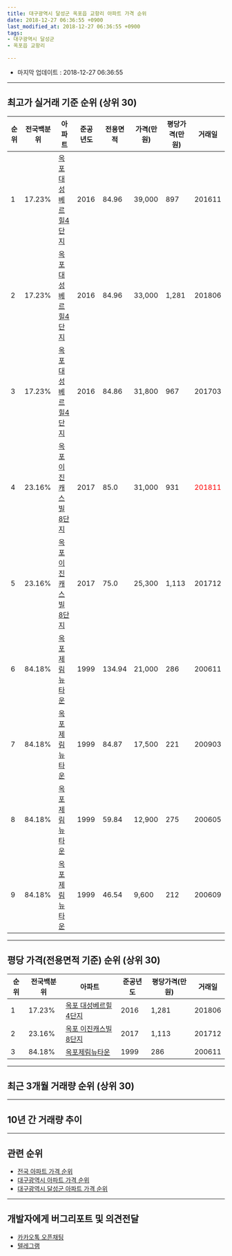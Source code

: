 ```yaml
---
title: 대구광역시 달성군 옥포읍 교항리 아파트 가격 순위
date: 2018-12-27 06:36:55 +0900
last_modified_at: 2018-12-27 06:36:55 +0900
tags:
- 대구광역시 달성군
- 옥포읍 교항리

---
```


* 마지막 업데이트 : 2018-12-27 06:36:55

---

## 최고가 실거래 기준 순위 (상위 30)


|순위|전국백분위|아파트|준공년도|전용면적|가격(만원)|평당가격(만원)|거래일|
|---|---|---|---|---|---|---|---|
|1|17.23%|[옥포 대성베르힐4단지](https://search.naver.com/search.naver?query=%EB%8C%80%EA%B5%AC%EA%B4%91%EC%97%AD%EC%8B%9C+%EB%8B%AC%EC%84%B1%EA%B5%B0+%EC%98%A5%ED%8F%AC%EC%9D%8D+%EA%B5%90%ED%95%AD%EB%A6%AC+%EC%98%A5%ED%8F%AC+%EB%8C%80%EC%84%B1%EB%B2%A0%EB%A5%B4%ED%9E%904%EB%8B%A8%EC%A7%80)|2016|84.96|39,000|897|201611|
|2|17.23%|[옥포 대성베르힐4단지](https://search.naver.com/search.naver?query=%EB%8C%80%EA%B5%AC%EA%B4%91%EC%97%AD%EC%8B%9C+%EB%8B%AC%EC%84%B1%EA%B5%B0+%EC%98%A5%ED%8F%AC%EC%9D%8D+%EA%B5%90%ED%95%AD%EB%A6%AC+%EC%98%A5%ED%8F%AC+%EB%8C%80%EC%84%B1%EB%B2%A0%EB%A5%B4%ED%9E%904%EB%8B%A8%EC%A7%80)|2016|84.96|33,000|1,281|201806|
|3|17.23%|[옥포 대성베르힐4단지](https://search.naver.com/search.naver?query=%EB%8C%80%EA%B5%AC%EA%B4%91%EC%97%AD%EC%8B%9C+%EB%8B%AC%EC%84%B1%EA%B5%B0+%EC%98%A5%ED%8F%AC%EC%9D%8D+%EA%B5%90%ED%95%AD%EB%A6%AC+%EC%98%A5%ED%8F%AC+%EB%8C%80%EC%84%B1%EB%B2%A0%EB%A5%B4%ED%9E%904%EB%8B%A8%EC%A7%80)|2016|84.86|31,800|967|201703|
|4|23.16%|[옥포 이진캐스빌 8단지](https://search.naver.com/search.naver?query=%EB%8C%80%EA%B5%AC%EA%B4%91%EC%97%AD%EC%8B%9C+%EB%8B%AC%EC%84%B1%EA%B5%B0+%EC%98%A5%ED%8F%AC%EC%9D%8D+%EA%B5%90%ED%95%AD%EB%A6%AC+%EC%98%A5%ED%8F%AC+%EC%9D%B4%EC%A7%84%EC%BA%90%EC%8A%A4%EB%B9%8C+8%EB%8B%A8%EC%A7%80)|2017|85.0|31,000|931|<span style="color:red">201811</span>|
|5|23.16%|[옥포 이진캐스빌 8단지](https://search.naver.com/search.naver?query=%EB%8C%80%EA%B5%AC%EA%B4%91%EC%97%AD%EC%8B%9C+%EB%8B%AC%EC%84%B1%EA%B5%B0+%EC%98%A5%ED%8F%AC%EC%9D%8D+%EA%B5%90%ED%95%AD%EB%A6%AC+%EC%98%A5%ED%8F%AC+%EC%9D%B4%EC%A7%84%EC%BA%90%EC%8A%A4%EB%B9%8C+8%EB%8B%A8%EC%A7%80)|2017|75.0|25,300|1,113|201712|
|6|84.18%|[옥포제림뉴타운](https://search.naver.com/search.naver?query=%EB%8C%80%EA%B5%AC%EA%B4%91%EC%97%AD%EC%8B%9C+%EB%8B%AC%EC%84%B1%EA%B5%B0+%EC%98%A5%ED%8F%AC%EC%9D%8D+%EA%B5%90%ED%95%AD%EB%A6%AC+%EC%98%A5%ED%8F%AC%EC%A0%9C%EB%A6%BC%EB%89%B4%ED%83%80%EC%9A%B4)|1999|134.94|21,000|286|200611|
|7|84.18%|[옥포제림뉴타운](https://search.naver.com/search.naver?query=%EB%8C%80%EA%B5%AC%EA%B4%91%EC%97%AD%EC%8B%9C+%EB%8B%AC%EC%84%B1%EA%B5%B0+%EC%98%A5%ED%8F%AC%EC%9D%8D+%EA%B5%90%ED%95%AD%EB%A6%AC+%EC%98%A5%ED%8F%AC%EC%A0%9C%EB%A6%BC%EB%89%B4%ED%83%80%EC%9A%B4)|1999|84.87|17,500|221|200903|
|8|84.18%|[옥포제림뉴타운](https://search.naver.com/search.naver?query=%EB%8C%80%EA%B5%AC%EA%B4%91%EC%97%AD%EC%8B%9C+%EB%8B%AC%EC%84%B1%EA%B5%B0+%EC%98%A5%ED%8F%AC%EC%9D%8D+%EA%B5%90%ED%95%AD%EB%A6%AC+%EC%98%A5%ED%8F%AC%EC%A0%9C%EB%A6%BC%EB%89%B4%ED%83%80%EC%9A%B4)|1999|59.84|12,900|275|200605|
|9|84.18%|[옥포제림뉴타운](https://search.naver.com/search.naver?query=%EB%8C%80%EA%B5%AC%EA%B4%91%EC%97%AD%EC%8B%9C+%EB%8B%AC%EC%84%B1%EA%B5%B0+%EC%98%A5%ED%8F%AC%EC%9D%8D+%EA%B5%90%ED%95%AD%EB%A6%AC+%EC%98%A5%ED%8F%AC%EC%A0%9C%EB%A6%BC%EB%89%B4%ED%83%80%EC%9A%B4)|1999|46.54|9,600|212|200609|


---

## 평당 가격(전용면적 기준) 순위 (상위 30)


|순위|전국백분위|아파트|준공년도|평당가격(만원)|거래일|
|---|---|---|---|---|---|
|1|17.23%|[옥포 대성베르힐4단지](https://search.naver.com/search.naver?query=%EB%8C%80%EA%B5%AC%EA%B4%91%EC%97%AD%EC%8B%9C+%EB%8B%AC%EC%84%B1%EA%B5%B0+%EC%98%A5%ED%8F%AC%EC%9D%8D+%EA%B5%90%ED%95%AD%EB%A6%AC+%EC%98%A5%ED%8F%AC+%EB%8C%80%EC%84%B1%EB%B2%A0%EB%A5%B4%ED%9E%904%EB%8B%A8%EC%A7%80)|2016|1,281|201806|
|2|23.16%|[옥포 이진캐스빌 8단지](https://search.naver.com/search.naver?query=%EB%8C%80%EA%B5%AC%EA%B4%91%EC%97%AD%EC%8B%9C+%EB%8B%AC%EC%84%B1%EA%B5%B0+%EC%98%A5%ED%8F%AC%EC%9D%8D+%EA%B5%90%ED%95%AD%EB%A6%AC+%EC%98%A5%ED%8F%AC+%EC%9D%B4%EC%A7%84%EC%BA%90%EC%8A%A4%EB%B9%8C+8%EB%8B%A8%EC%A7%80)|2017|1,113|201712|
|3|84.18%|[옥포제림뉴타운](https://search.naver.com/search.naver?query=%EB%8C%80%EA%B5%AC%EA%B4%91%EC%97%AD%EC%8B%9C+%EB%8B%AC%EC%84%B1%EA%B5%B0+%EC%98%A5%ED%8F%AC%EC%9D%8D+%EA%B5%90%ED%95%AD%EB%A6%AC+%EC%98%A5%ED%8F%AC%EC%A0%9C%EB%A6%BC%EB%89%B4%ED%83%80%EC%9A%B4)|1999|286|200611|


---

## 최근 3개월 거래량 순위 (상위 30)


<div style="width:100%;">
    <canvas id="deal_count_ranking" height="250"></canvas>
</div>


<script>
new Chart(document.getElementById("deal_count_ranking"), {
    type: 'horizontalBar',
    data: {
        labels: ['옥포제림뉴타운', '옥포 대성베르힐4단지', '옥포 이진캐스빌 8단지'],
        datasets: [{
            label: '실거래 수',
            data: [10, 9, 2],
            borderColor: "rgba(255, 0, 128, 1)",
            backgroundColor: "rgba(255, 0, 128, 0.5)",
            fill: false,
        }]
    },
    options: {
        responsive: true,
        title: {
            display: true,
            text: '최근 3개월 거래량 순위'
        },
        tooltips: {
            mode: 'index',
            intersect: false,
            callbacks: {
                title: function(tooltipItems, data) {
                    return "실거래 수:";
                },
                label: function(tooltipItem, data) {
                    return data.labels[tooltipItem.index] + ": " + tooltipItem.xLabel;
                }
            }
        },
        hover: {
            mode: 'nearest',
            intersect: true
        },
        scales: {
            xAxes: [{
                display: true,
                scaleLabel: {
                    display: true,
                    labelString: '실거래 수'
                },
                ticks: {
                    suggestedMin: 0,
                }
            }],
            yAxes: [{
                display: true,
                ticks: {
                    autoSkip: false,
                    callback: function(value, index, values) {
                        if (value.length > 15)
                            return value.substr(0, 13) + "...";
                        else
                            return value;
                    }
                },
                scaleLabel: {
                    display: false,
                }
            }]
        }
    }
});

</script>


---

## 10년 간 거래량 추이


<div style="width:100%;">
    <canvas id="deal_progress" height="250"></canvas>
</div>

<script>
new Chart(document.getElementById("deal_progress"), {
    type: 'line',
    data: {
        labels: ['200812','200901','200902','200903','200904','200905','200906','200907','200908','200909','200910','200911','200912','201001','201002','201003','201004','201005','201006','201007','201008','201009','201010','201011','201012','201101','201102','201103','201104','201105','201106','201107','201108','201109','201110','201111','201112','201201','201202','201203','201204','201205','201206','201207','201208','201209','201210','201211','201212','201301','201302','201303','201304','201305','201306','201307','201308','201309','201310','201311','201312','201401','201402','201403','201404','201405','201406','201407','201408','201409','201410','201411','201412','201501','201502','201503','201504','201505','201506','201507','201508','201509','201510','201511','201512','201601','201602','201603','201604','201605','201606','201607','201608','201609','201610','201611','201612','201701','201702','201703','201704','201705','201706','201707','201708','201709','201710','201711','201712','201801','201802','201803','201804','201805','201806','201807','201808','201809','201810','201811','201812'],
        datasets: [{
            label: '실거래 수',
            pointRadius: 1,
            data: [1, 1, 1, 2, 5, 2, 1, 3, 3, 1, 2, 9, 6, 9, 4, 6, 2, 1, 2, 4, 5, 5, 3, 3, 8, 5, 2, 9, 5, 7, 5, 5, 4, 2, 6, 4, 1, 1, 5, 9, 7, 3, 9, 2, 2, 1, 4, 1, 1, 5, 3, 5, 2, 9, 6, 5, 2, 4, 6, 0, 3, 1, 1, 1, 4, 2, 3, 7, 1, 2, 3, 3, 0, 3, 2, 6, 8, 3, 2, 5, 2, 2, 5, 1, 3, 1, 2, 3, 1, 1, 2, 2, 2, 1, 1, 1, 0, 1, 1, 7, 5, 5, 5, 4, 4, 4, 9, 4, 5, 7, 6, 5, 3, 4, 2, 5, 4, 10, 10, 10, 1],
            borderColor: "rgba(255, 201, 14, 1)",
            backgroundColor: "rgba(255, 201, 14, 0.5)",
            fill: true,
        }]
    },
    options: {
        responsive: true,
        title: {
            display: true,
            text: '10년간 거래량 추이'
        },
        tooltips: {
            mode: 'index',
            intersect: false,
        },
        hover: {
            mode: 'nearest',
            intersect: true
        },
        scales: {
            xAxes: [{
                display: true,
                scaleLabel: {
                    display: true,
                    labelString: '년/월'
                }
            }],
            yAxes: [{
                display: true,
                ticks: {
                    suggestedMin: 0,
                },
                scaleLabel: {
                    display: true,
                    labelString: '실거래 수'
                }
            }]
        }
    }
});

</script>


---

## 관련 순위

- [전국 아파트 가격 순위](https://inasie.github.io/apt-ranking/전국)
- [대구광역시 아파트 가격 순위](https://inasie.github.io/apt-ranking/대구광역시)
- [대구광역시 달성군 아파트 가격 순위](https://inasie.github.io/apt-ranking/대구광역시-달성군)


---

## 개발자에게 버그리포트 및 의견전달

- [카카오톡 오픈채팅](https://open.kakao.com/o/gLJUAP4)
- [텔레그램](https://t.me/inasie)

